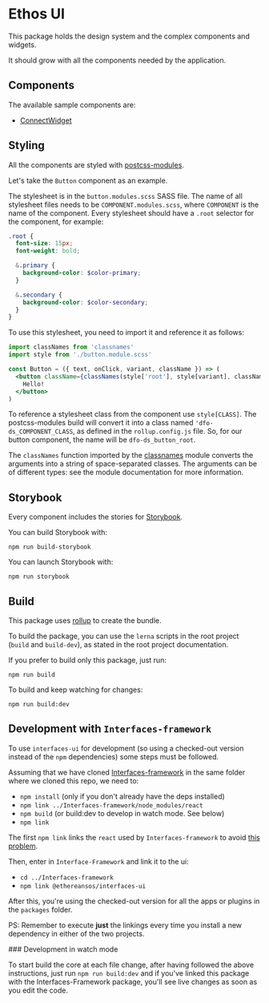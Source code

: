 # Ethos UI

This package holds the design system and the complex components and widgets.

It should grow with all the components needed by the application.

## Components

The available sample components are:

- [ConnectWidget](./src/ConnectWidget/README.md)

## Styling

All the components are styled with [postcss-modules](https://github.com/css-modules/postcss-modules).

Let's take the `Button` component as an example.

The stylesheet is in the `button.modules.scss` SASS file.
The name of all stylesheet files needs to be `COMPONENT.modules.scss`, where `COMPONENT` is the name of the component.
Every stylesheet should have a `.root` selector for the component, for example:

```scss
.root {
  font-size: 15px;
  font-weight: bold;

  &.primary {
    background-color: $color-primary;
  }

  &.secondary {
    background-color: $color-secondary;
  }
}
```

To use this stylesheet, you need to import it and reference it as follows:

```jsx
import classNames from 'classnames'
import style from './button.module.scss'

const Button = ({ text, onClick, variant, className }) => (
  <button className={classNames(style['root'], style[variant], className)}>
    Hello!
  </button>
)
```

To reference a stylesheet class from the component use `style[CLASS]`.
The postcss-modules build will convert it into a class named `'dfo-ds_COMPONENT_CLASS`, as defined in the `rollup.config.js` file.
So, for our button component, the name will be `dfo-ds_button_root`.

The `classNames` function imported by the [classnames](https://www.npmjs.com/package/classnames) module converts the arguments into a string of space-separated classes.
The arguments can be of different types: see the module documentation for more information.

## Storybook

Every component includes the stories for [Storybook](https://storybook.js.org/).

You can build Storybook with:

```shell script
npm run build-storybook
```

You can launch Storybook with:

```shell script
npm run storybook
```

## Build

This package uses [rollup](https://rollupjs.org/guide/en/) to create the bundle.

To build the package, you can use the `lerna` scripts in the root project (`build` and `build-dev`), as stated in the root project documentation.

If you prefer to build only this package, just run:

```shell script
npm run build
```

To build and keep watching for changes:

```shell script
npm run build:dev
```

## Development with `Interfaces-framework`

To use `interfaces-ui` for development (so using a checked-out version instead of the `npm` dependencies) some steps must be followed.

Assuming that we have cloned [Interfaces-framework](https://github.com/EthereansOS/Interfaces-framework) in the same folder where we cloned this repo, we need to:

- `npm install` (only if you don't already have the deps installed)
- `npm link ../Interfaces-framework/node_modules/react`
- `npm build` (or build:dev to develop in watch mode. See below)
- `npm link`

The first `npm link` links the `react` used by `Interfaces-framework` to avoid [this problem](https://reactjs.org/warnings/invalid-hook-call-warning.html#duplicate-react).

Then, enter in `Interface-Framework` and link it to the ui:

- `cd ../Interfaces-framework`
- `npm link @ethereansos/interfaces-ui`

After this, you're using the checked-out version for all the apps or plugins in the `packages` folder.

PS: Remember to execute **just** the linkings every time you install a new dependency in either of the two projects.

### Development in watch mode

To start build the core at each file change, after having followed the above instructions, just run `npm run build:dev` and if you've linked this package with the Interfaces-Framework package, you'll see live changes as soon as you edit the code.
